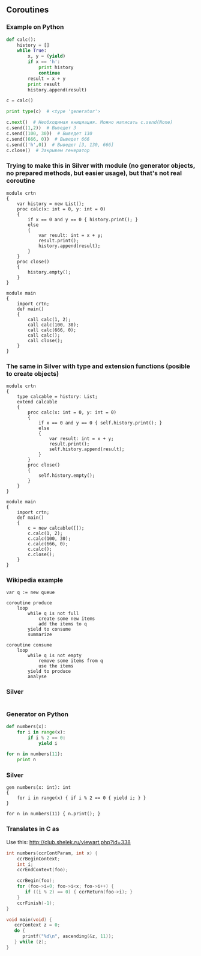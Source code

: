 ## Coroutines

### Example on Python

```python
def calc():
    history = []
    while True:
        x, y = (yield)
        if x == 'h':
            print history
            continue
        result = x + y
        print result
        history.append(result)

c = calc()

print type(c)  # <type 'generator'>

c.next()  # Необходимая инициация. Можно написать c.send(None)
c.send((1,2))  # Выведет 3
c.send((100, 30))  # Выведет 130
c.send((666, 0))  # Выведет 666
c.send(('h',0))  # Выведет [3, 130, 666]
c.close()  # Закрывем генератор
```

### Trying to make this in Silver with module (no generator objects, no prepared methods, but easier usage), but that's not real coroutine

```
module crtn
{
    var history = new List();
    proc calc(x: int = 0, y: int = 0)
    {
        if x == 0 and y == 0 { history.print(); }
        else
        {
            var result: int = x + y;
            result.print();
            history.append(result);
        }
    }
    proc close()
    {
        history.empty();
    }
}

module main
{
    import crtn;
    def main()
    {
        call calc(1, 2);
        call calc(100, 30);
        call calc(666, 0);
        call calc();
        call close();
    }
}
```

### The same in Silver with type and extension functions (posible to create objects)

```
module crtn
{
    type calcable = history: List;
    extend calcable
    {
        proc calc(x: int = 0, y: int = 0)
        {
            if x == 0 and y == 0 { self.history.print(); }
            else
            {
                var result: int = x + y;
                result.print();
                self.history.append(result);
            }
        }
        proc close()
        {
            self.history.empty();
        }
    }
}

module main
{
    import crtn;
    def main()
    {
        c = new calcable([]);
        c.calc(1, 2);
        c.calc(100, 30);
        c.calc(666, 0);
        c.calc();
        c.close();
    }
}
```

### Wikipedia example

```
var q := new queue

coroutine produce
    loop
        while q is not full
            create some new items
            add the items to q
        yield to consume
        summarize

coroutine consume
    loop
        while q is not empty
            remove some items from q
            use the items
        yield to produce
        analyse
```

### Silver

```

```

### Generator on Python

```python
def numbers(x):
    for i in range(x):
        if i % 2 == 0:
            yield i

for n in numbers(11):
    print n
```

### Silver

```
gen numbers(x: int): int
{
    for i in range(x) { if i % 2 == 0 { yield i; } }
}

for n in numbers(11) { n.print(); }
```

### Translates in C as

Use this: http://club.shelek.ru/viewart.php?id=338 

```c
int numbers(ccrContParam, int x) {
    ccrBeginContext;
    int i;
    ccrEndContext(foo);

    ccrBegin(foo);
    for (foo->i=0; foo->i<x; foo->i++) {
       if ((i % 2) == 0) { ccrReturn(foo->i); }
    }
    ccrFinish(-1);
}

void main(void) {
   ccrContext z = 0;
   do {
      printf("%d\n", ascending(&z, 11));
   } while (z);
}
```
